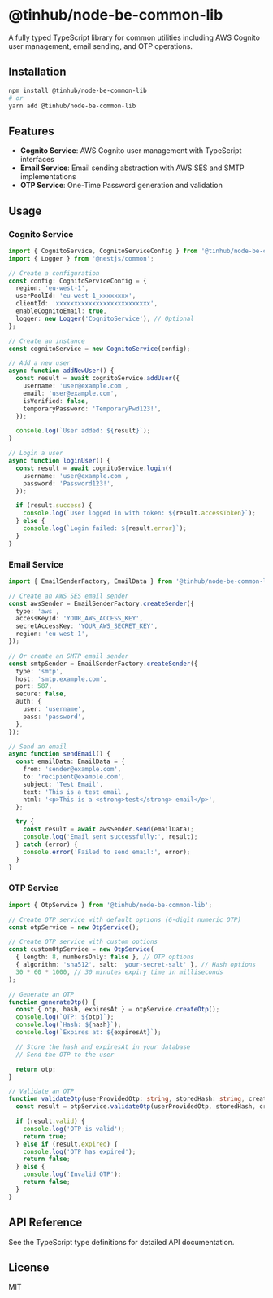 # @tinhub/node-be-common-lib

A fully typed TypeScript library for common utilities including AWS Cognito user management, email sending, and OTP operations.

## Installation

```bash
npm install @tinhub/node-be-common-lib
# or
yarn add @tinhub/node-be-common-lib
```

## Features

- **Cognito Service**: AWS Cognito user management with TypeScript interfaces
- **Email Service**: Email sending abstraction with AWS SES and SMTP implementations
- **OTP Service**: One-Time Password generation and validation

## Usage

### Cognito Service

```typescript
import { CognitoService, CognitoServiceConfig } from '@tinhub/node-be-common-lib';
import { Logger } from '@nestjs/common';

// Create a configuration
const config: CognitoServiceConfig = {
  region: 'eu-west-1',
  userPoolId: 'eu-west-1_xxxxxxxx',
  clientId: 'xxxxxxxxxxxxxxxxxxxxxxxxxx',
  enableCognitoEmail: true,
  logger: new Logger('CognitoService'), // Optional
};

// Create an instance
const cognitoService = new CognitoService(config);

// Add a new user
async function addNewUser() {
  const result = await cognitoService.addUser({
    username: 'user@example.com',
    email: 'user@example.com',
    isVerified: false,
    temporaryPassword: 'TemporaryPwd123!',
  });

  console.log(`User added: ${result}`);
}

// Login a user
async function loginUser() {
  const result = await cognitoService.login({
    username: 'user@example.com',
    password: 'Password123!',
  });

  if (result.success) {
    console.log(`User logged in with token: ${result.accessToken}`);
  } else {
    console.log(`Login failed: ${result.error}`);
  }
}
```

### Email Service

```typescript
import { EmailSenderFactory, EmailData } from '@tinhub/node-be-common-lib';

// Create an AWS SES email sender
const awsSender = EmailSenderFactory.createSender({
  type: 'aws',
  accessKeyId: 'YOUR_AWS_ACCESS_KEY',
  secretAccessKey: 'YOUR_AWS_SECRET_KEY',
  region: 'eu-west-1',
});

// Or create an SMTP email sender
const smtpSender = EmailSenderFactory.createSender({
  type: 'smtp',
  host: 'smtp.example.com',
  port: 587,
  secure: false,
  auth: {
    user: 'username',
    pass: 'password',
  },
});

// Send an email
async function sendEmail() {
  const emailData: EmailData = {
    from: 'sender@example.com',
    to: 'recipient@example.com',
    subject: 'Test Email',
    text: 'This is a test email',
    html: '<p>This is a <strong>test</strong> email</p>',
  };

  try {
    const result = await awsSender.send(emailData);
    console.log('Email sent successfully:', result);
  } catch (error) {
    console.error('Failed to send email:', error);
  }
}
```

### OTP Service

```typescript
import { OtpService } from '@tinhub/node-be-common-lib';

// Create OTP service with default options (6-digit numeric OTP)
const otpService = new OtpService();

// Create OTP service with custom options
const customOtpService = new OtpService(
  { length: 8, numbersOnly: false }, // OTP options
  { algorithm: 'sha512', salt: 'your-secret-salt' }, // Hash options
  30 * 60 * 1000, // 30 minutes expiry time in milliseconds
);

// Generate an OTP
function generateOtp() {
  const { otp, hash, expiresAt } = otpService.createOtp();
  console.log(`OTP: ${otp}`);
  console.log(`Hash: ${hash}`);
  console.log(`Expires at: ${expiresAt}`);

  // Store the hash and expiresAt in your database
  // Send the OTP to the user

  return otp;
}

// Validate an OTP
function validateOtp(userProvidedOtp: string, storedHash: string, createdAt: Date) {
  const result = otpService.validateOtp(userProvidedOtp, storedHash, createdAt);

  if (result.valid) {
    console.log('OTP is valid');
    return true;
  } else if (result.expired) {
    console.log('OTP has expired');
    return false;
  } else {
    console.log('Invalid OTP');
    return false;
  }
}
```

## API Reference

See the TypeScript type definitions for detailed API documentation.

## License

MIT
